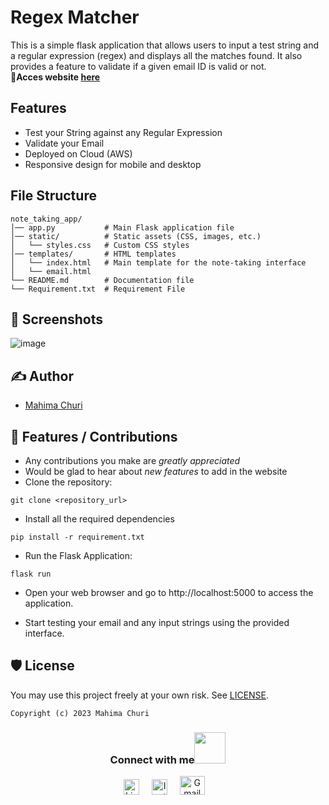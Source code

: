 # Regex Matcher
This is a simple flask application that allows users to input a test string and a regular expression (regex) and displays all the matches found. It also provides a feature to validate if a given email ID is valid or not.
<br>
<b>🔗Acces website [here](https://mahima28.pythonanywhere.com/)</b>

## Features
- Test your String against any Regular Expression
- Validate your Email
- Deployed on Cloud (AWS)
- Responsive design for mobile and desktop


## File Structure
```
note_taking_app/
│── app.py           # Main Flask application file
│── static/          # Static assets (CSS, images, etc.)
│   └── styles.css   # Custom CSS styles
│── templates/       # HTML templates
│   └── index.html   # Main template for the note-taking interface
│   └── email.html
└── README.md        # Documentation file
└── Requirement.txt  # Requirement File 

```
## 👀 Screenshots

![image](https://github.com/Mahitej28/Regex_Matcher/assets/98276915/ba8165d5-3635-40c8-9c2c-b3b4186029d7)


## ✍ Author

- [Mahima Churi](https://github.com/Mahitej28)
  
## 📌 Features / Contributions
 - Any contributions you make are *greatly appreciated*
 - Would be glad to hear about *new features* to add in the website
- Clone the repository:
```
git clone <repository_url>
```
- Install all the required dependencies
```
pip install -r requirement.txt
```
  
- Run the Flask Application:
```
flask run
```
- Open your web browser and go to http://localhost:5000 to access the application.

- Start testing your email and any input strings using the provided interface.

## 🛡 License

You may use this project freely at your own risk. See [LICENSE](https://choosealicense.com/licenses/mit/).

    Copyright (c) 2023 Mahima Churi



<div align="center">
<h3> Connect with me<a href="https://gifyu.com/image/Zy2f"><img src="https://github.com/milaan9/milaan9/blob/main/Handshake.gif" width="50px"></a>
</h3> 
<p align="center">
    <a href="https://www.linkedin.com/in/mahimachuri" target="_blank"><img alt="LinkedIn" width="25px" src="https://cdn-icons-png.flaticon.com/512/3536/3536505.png"></a> &nbsp&nbsp&nbsp
    <a href="https://www.instagram.com/infoelegant10" target="_blank"><img alt="Instagram" width="25px" src="https://cdn-icons-png.flaticon.com/512/1384/1384063.png"></a> &nbsp&nbsp&nbsp
     <a href="mailto:mahimachuri.28@gmail.com" target="_blank"><img alt="Gmail" width="40px" height="30px" src="https://github.com/TheDudeThatCode/TheDudeThatCode/blob/master/Assets/Gmail.svg"></a>&nbsp&nbsp&nbsp
   </p>

